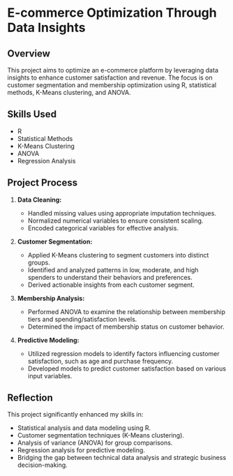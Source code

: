 # E-commerce Optimization Through Data Insights

## Overview

This project aims to optimize an e-commerce platform by leveraging data insights to enhance customer satisfaction and revenue. The focus is on customer segmentation and membership optimization using R, statistical methods, K-Means clustering, and ANOVA.

## Skills Used

- R
- Statistical Methods
- K-Means Clustering
- ANOVA
- Regression Analysis

## Project Process

1.  **Data Cleaning:**
    -   Handled missing values using appropriate imputation techniques.
    -   Normalized numerical variables to ensure consistent scaling.
    -   Encoded categorical variables for effective analysis.

2.  **Customer Segmentation:**
    -   Applied K-Means clustering to segment customers into distinct groups.
    -   Identified and analyzed patterns in low, moderate, and high spenders to understand their behaviors and preferences.
    -   Derived actionable insights from each customer segment.

3.  **Membership Analysis:**
    -   Performed ANOVA to examine the relationship between membership tiers and spending/satisfaction levels.
    -   Determined the impact of membership status on customer behavior.

4.  **Predictive Modeling:**
    -   Utilized regression models to identify factors influencing customer satisfaction, such as age and purchase frequency.
    -   Developed models to predict customer satisfaction based on various input variables.

## Reflection

This project significantly enhanced my skills in:

-   Statistical analysis and data modeling using R.
-   Customer segmentation techniques (K-Means clustering).
-   Analysis of variance (ANOVA) for group comparisons.
-   Regression analysis for predictive modeling.
-   Bridging the gap between technical data analysis and strategic business decision-making.
